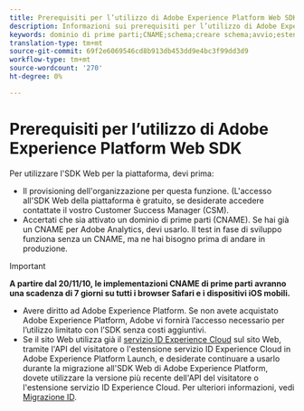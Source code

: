 ```yaml
---
title: Prerequisiti per l’utilizzo di Adobe Experience Platform Web SDK
description: Informazioni sui prerequisiti per l’utilizzo di Adobe Experience Platform Web SDK.
keywords: dominio di prime parti;CNAME;schema;creare schema;avvio;estensione di sdk web aep;extension;configuration id;tool di configurazione;data element;create data element;XDM Object;sendEvent;send Event;
translation-type: tm+mt
source-git-commit: 69f2e6069546cd8b913db453dd9e4bc3f99dd3d9
workflow-type: tm+mt
source-wordcount: '270'
ht-degree: 0%

---
```



# Prerequisiti per l’utilizzo di Adobe Experience Platform Web SDK

Per utilizzare l&#39;SDK Web per la piattaforma, devi prima:

- Il provisioning dell&#39;organizzazione per questa funzione. (L&#39;accesso all&#39;SDK Web della piattaforma è gratuito, se desiderate accedere contattate il vostro Customer Success Manager (CSM).
- Accertati che sia attivato un dominio di prime parti (CNAME). Se hai già un CNAME per  Adobe Analytics, devi usarlo. Il test in fase di sviluppo funziona senza un CNAME, ma ne hai bisogno prima di andare in produzione.

>[!IMPORTANT]
>
>**A partire dal 20/11/10, le implementazioni CNAME di prime parti avranno una scadenza di 7 giorni su tutti i browser Safari e i dispositivi iOS mobili.**

- Avere diritto ad Adobe Experience Platform. Se non avete acquistato Adobe Experience Platform,  Adobe vi fornirà l’accesso necessario per l’utilizzo limitato con l’SDK senza costi aggiuntivi.
- Se il sito Web utilizza già il [ servizio ID Experience Cloud](https://experienceleague.adobe.com/docs/experience-platform/edge/identity/overview.html) sul sito Web, tramite l&#39;API del visitatore o l&#39;estensione  servizio ID Experience Cloud in  Adobe Experience Platform Launch, e desiderate continuare a usarlo durante la migrazione all&#39;SDK Web di Adobe Experience Platform, dovete utilizzare la versione più recente dell&#39;API del visitatore o l&#39;estensione  servizio ID Experience Cloud. Per ulteriori informazioni, vedi [Migrazione ID](https://experienceleague.adobe.com/docs/experience-platform/edge/identity/overview.html?lang=en#identity).
